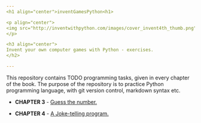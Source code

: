```yaml
---
<h1 align="center">inventGamesPython<h1>

<p align="center">
<img src="http://inventwithpython.com/images/cover_invent4th_thumb.png" width="150"/>
</p>

<h3 align="center">
Invent your own computer games with Python - exercises.
</h2>

---
```


This repository contains TODO programming tasks, given in every chapter of the book. The purpose of the repository is to practice Python programming language, with git version control, markdown syntax etc.

* **CHAPTER 3** - [Guess the number.](https://github.com/st33ze/inventGamesPython/tree/master/chapter_3)

* **CHAPTER 4** - [A Joke-telling program.](https://github.com/st33ze/inventGamesPython/tree/master/chapter_4)
